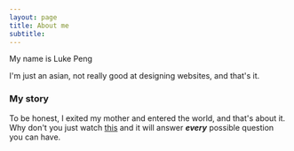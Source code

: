 ```yaml
---
layout: page
title: About me 
subtitle: 
---
```


My name is Luke Peng

I'm just an asian, not really good at designing websites, and that's it.

### My story

To be honest, I exited my mother and entered the world, and that's about it. Why don't you just watch [this](https://www.youtube.com/watch?v=dQw4w9WgXcQ) and it will answer **_every_** possible question you can have.
